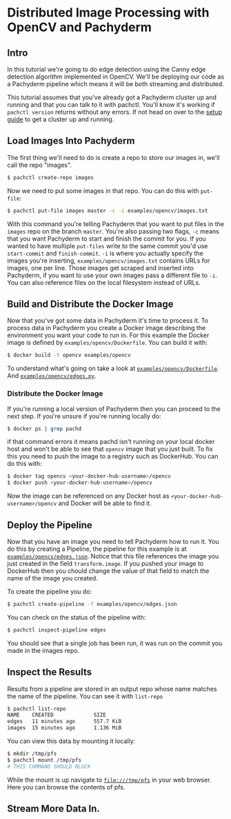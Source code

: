 # Distributed Image Processing with OpenCV and Pachyderm

## Intro

In this tutorial we're going to do edge detection using the Canny edge
detection algorithm implemented in OpenCV. We'll be deploying our code as a
Pachyderm pipeline which means it will be both streaming and distributed.

This tutorial assumes that you've already got a Pachyderm cluster up and
running and that you can talk to it with pachctl. You'll know it's working if
`pachctl version` returns without any errors. If not head on over to the [setup
guide](/doc/deploying_setup.md) to get a cluster up and running.

## Load Images Into Pachyderm
The first thing we'll need to do is create a repo to store our images in, we'll
call the repo "images".

```sh
$ pachctl create-repo images
```

Now we need to put some images in that repo. You can do this with `put-file`:

```sh
$ pachctl put-file images master -c -i examples/opencv/images.txt
```

With this command you're telling Pachyderm that you want to put files in the
`images` repo on the branch `master`. You're also passing two flags, `-c` means
that you want Pachyderm to start and finish the commit for you. If you wanted
to have multiple `put-files` write to the same commit you'd use `start-commit`
and `finish-commit`. `-i` is where you actually specify the images you're
inserting, `examples/opencv/images.txt` contains URLs for images, one per line.
Those images get scraped and inserted into Pachyderm, if you want to use your
own images pass a different file to `-i`. You can also reference files on the
local filesystem instead of URLs.

## Build and Distribute the Docker Image

Now that you've got some data in Pachyderm it's time to process it. To process
data in Pachyderm you create a Docker image describing the environment you want
your code to run in. For this example the Docker image is defined by
`examples/opencv/Dockerfile`. You can build it with:

```sh
$ docker build -t opencv examples/opencv
```

To understand what's going on take a look at
[`examples/opencv/Dockerfile`](/examples/opencv/Dockerfile). And
[`examples/opencv/edges.py`](/examples/opencv/edges.py).

### Distribute the Docker Image
If you're running a local version of Pachyderm then you can proceed to the next
step. If you're unsure if you're running locally do:

```sh
$ docker ps | grep pachd
```

if that command errors it means pachd isn't running on your local docker host
and won't be able to see that `opencv` image that you just built. To fix this
you need to push the image to a registry such as DockerHub. You can do this
with:

```sh
$ docker tag opencv <your-docker-hub-username>/opencv
$ docker push <your-docker-hub-username>/opencv
```

Now the image can be referenced on any Docker host as
`<your-docker-hub-username>/opencv` and Docker will be able to find it.

## Deploy the Pipeline

Now that you have an image you need to tell Pachyderm how to run it. You do this
by creating a Pipeline, the pipeline for this example is at
[`examples/opencv/edges.json`](/examples/opencv/edges.json).  Notice that this
file references the image you just created in the field `transform.image`. If
you pushed your image to DockerHub then you chould change the value of that
field to match the name of the image you created.

To create the pipeline you do:

```sh
$ pachctl create-pipeline -f examples/opencv/edges.json
```

You can check on the status of the pipeline with:

```sh
$ pachctl inspect-pipeline edges
```

You should see that a single job has been run, it was run on the commit you made
in the images repo.

## Inspect the Results

Results from a pipeline are stored in an output repo whose name matches the name
of the pipeline. You can see it with `list-repo`

```sh
$ pachctl list-repo
NAME    CREATED             SIZE
edges   11 minutes ago      557.7 KiB
images  15 minutes ago      1.136 MiB
```

You can view this data by mounting it locally:

```sh
$ mkdir /tmp/pfs
$ pachctl mount /tmp/pfs
# THIS COMMAND SHOULD BLOCK
```

While the mount is up navigate to [`file:///tmp/pfs`](file:///tmp/pfs) in your
web browser. Here you can browse the contents of pfs.

## Stream More Data In.
